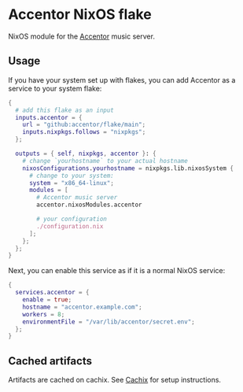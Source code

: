 # Accentor NixOS flake

NixOS module for the [Accentor](https://github.com/accentor/) music server.

## Usage

If you have your system set up with flakes, you can add Accentor as a
service to your system flake:

```nix
{
  # add this flake as an input
  inputs.accentor = {
    url = "github:accentor/flake/main";
    inputs.nixpkgs.follows = "nixpkgs";
  };

  outputs = { self, nixpkgs, accentor }: {
    # change `yourhostname` to your actual hostname
    nixosConfigurations.yourhostname = nixpkgs.lib.nixosSystem {
      # change to your system:
      system = "x86_64-linux";
      modules = [
        # Accentor music server
        accentor.nixosModules.accentor

        # your configuration
        ./configuration.nix
      ];
    };
  };
}
```

Next, you can enable this service as if it is a normal NixOS service:

```nix
{
  services.accentor = {
    enable = true;
    hostname = "accentor.example.com";
    workers = 8;
    environmentFile = "/var/lib/accentor/secret.env";
  };
}
```

## Cached artifacts

Artifacts are cached on cachix. See
[Cachix](https://app.cachix.org/cache/accentor) for setup
instructions.

